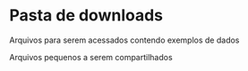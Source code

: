 # Pasta de downloads
Arquivos para serem acessados contendo exemplos de dados 

Arquivos pequenos a serem compartilhados
